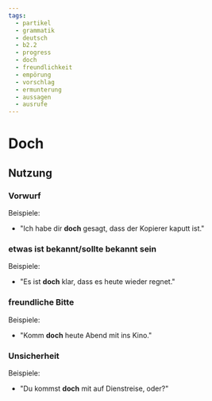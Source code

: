 ```yaml
---
tags:
  - partikel
  - grammatik
  - deutsch
  - b2.2
  - progress
  - doch
  - freundlichkeit
  - empörung
  - vorschlag
  - ermunterung
  - aussagen
  - ausrufe
---
```


# Doch

## Nutzung

### Vorwurf  

Beispiele:

- "Ich habe dir **doch** gesagt, dass der Kopierer kaputt ist."  
  
### etwas ist bekannt/sollte bekannt sein  

Beispiele:

- "Es ist **doch** klar, dass es heute wieder regnet."  
  
### freundliche Bitte  

Beispiele:

- "Komm **doch** heute Abend mit ins Kino."  
  
### Unsicherheit  

Beispiele:

- "Du kommst **doch** mit auf Dienstreise, oder?"
